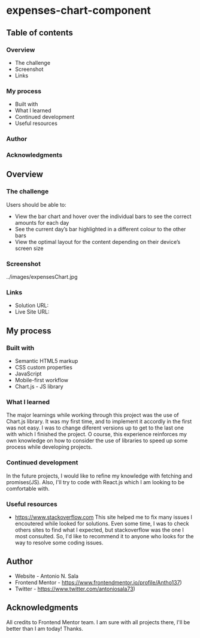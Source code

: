 # expenses-chart-component

## Table of contents

### Overview
  - The challenge
  - Screenshot
  - Links
### My process
  - Built with
  - What I learned
  - Continued development
  - Useful resources
### Author
### Acknowledgments

## Overview

### The challenge

Users should be able to:

- View the bar chart and hover over the individual bars to see the correct amounts for each day
- See the current day’s bar highlighted in a different colour to the other bars
- View the optimal layout for the content depending on their device’s screen size

### Screenshot

../images/expensesChart.jpg

### Links

- Solution URL: 
- Live Site URL: 

## My process

### Built with

- Semantic HTML5 markup
- CSS custom properties
- JavaScript
- Mobile-first workflow
- Chart.js - JS library

### What I learned

The major learnings while working through this project was the use of Chart.js library. It was my first time, and to implement it accordly in the first was not easy. I was to change diferent versions up to get to the last one with which I finished the project. O course, this experience reinforces my own knowledge on how to consider the use of libraries to speed up some process while developing projects.

### Continued development

In the future projects, I would like to refine my knowledge with fetching and promises(JS). Also, I'll try to code with React.js which I am looking to be comfortable with.

### Useful resources

- https://www.stackoverflow.com
This site helped me to fix many issues I encoutered while looked for solutions. Even some time, I was to check others sites to find what I expected, but stackoverflow was the one I most consulted. So, I'd like to recommend it to anyone who looks for the way to resolve some coding issues. 

## Author

- Website - Antonio N. Sala
- Frontend Mentor - https://www.frontendmentor.io/profile/Antho137)
- Twitter - https://www.twitter.com/antoniosala73)

## Acknowledgments

All credits to Frontend Mentor team. I am sure with all projects there, I'll be better than I am today!
Thanks.
